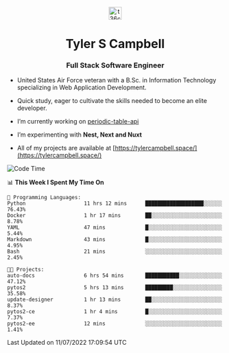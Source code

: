 <p align="center">
<a href="https://www.linkedin.com/in/t36campbell" target="blank"><img align="center" src="https://ik.imagekit.io/t36campbell/Portfolio/linkedin.png.original_m8bbGgPh6.png" alt="t36campbell" height="30" width="30" /></a>
</p>
<h1 align="center">Tyler S Campbell</h1>
<h3 align="center">Full Stack Software Engineer</h3>

* United States Air Force veteran with a B.Sc. in Information Technology specializing in Web Application Development. 

* Quick study, eager to cultivate the skills needed to become an elite developer.

* I’m currently working on [periodic-table-api](https://github.com/t36campbell/periodic-table-api)

* I’m experimenting with **Nest, Next and Nuxt**

* All of my projects are available at [https://tylercampbell.space/](https://tylercampbell.space/)

<!--START_SECTION:waka-->
![Code Time](http://img.shields.io/badge/Code%20Time-1%2C698%20hrs%2053%20mins-blue)

📊 **This Week I Spent My Time On** 

```text
💬 Programming Languages: 
Python                   11 hrs 12 mins      ███████████████████░░░░░░   76.43% 
Docker                   1 hr 17 mins        ██░░░░░░░░░░░░░░░░░░░░░░░   8.78% 
YAML                     47 mins             █░░░░░░░░░░░░░░░░░░░░░░░░   5.44% 
Markdown                 43 mins             █░░░░░░░░░░░░░░░░░░░░░░░░   4.95% 
Bash                     21 mins             ░░░░░░░░░░░░░░░░░░░░░░░░░   2.45%

🐱‍💻 Projects: 
auto-docs                6 hrs 54 mins       ███████████░░░░░░░░░░░░░░   47.12% 
pytos2                   5 hrs 13 mins       █████████░░░░░░░░░░░░░░░░   35.58% 
update-designer          1 hr 13 mins        ██░░░░░░░░░░░░░░░░░░░░░░░   8.37% 
pytos2-ce                1 hr 4 mins         █░░░░░░░░░░░░░░░░░░░░░░░░   7.37% 
pytos2-ee                12 mins             ░░░░░░░░░░░░░░░░░░░░░░░░░   1.41%

```


 Last Updated on 11/07/2022 17:09:54 UTC
<!--END_SECTION:waka-->
